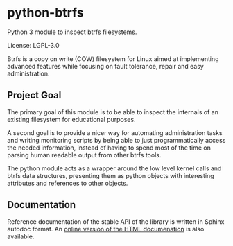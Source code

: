 python-btrfs
============

Python 3 module to inspect btrfs filesystems.

License: LGPL-3.0

Btrfs is a copy on write (COW) filesystem for Linux aimed at implementing
advanced features while focusing on fault tolerance, repair and easy
administration.

Project Goal
------------

The primary goal of this module is to be able to inspect the internals of an
existing filesystem for educational purposes.

A second goal is to provide a nicer way for automating administration tasks and
writing monitoring scripts by being able to just programmatically access the
needed information, instead of having to spend most of the time on parsing
human readable output from other btrfs tools.

The python module acts as a wrapper around the low level kernel calls and btrfs
data structures, presenting them as python objects with interesting attributes
and references to other objects.

Documentation
-------------

Reference documentation of the stable API of the library is written in Sphinx
autodoc format. An [online version of the HTML
documenation](https://python-btrfs.readthedocs.io/en/latest/btrfs.html) is also
available.
